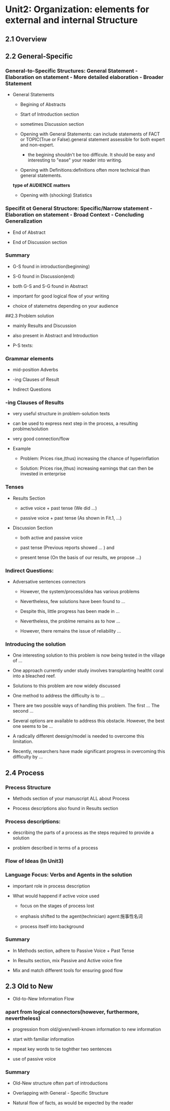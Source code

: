 # Unit2: Organization: elements for external and internal Structure

## 2.1 Overview

## 2.2 General-Specific

### General-to-Specific Structures: General Statement - Elaboration on statement - More detailed elaboration - Broader Statement

* General Statements
    * Begining of Abstracts

    * Start of Introduction section

    * sometimes Discussion section

    * Opening with General Statements: can include statements of FACT or TOPIC(True or False).general statement assessible for both expert and non-expert.

        * the begining shouldn't be too difficule. It should be easy and interesting to "ease" your reader into writing.

    * Opening with Definitions:definitions often more technical than general statements.

    **type of AUDIENCE matters**

    * Opening with (shocking) Statistics


### Specifit ot General Structore: Specific/Narrow statement - Elaboration on statement - Broad Context - Concluding Generalization

* End of Abstract 

* End of Discussion section

### Summary 

* G-S found in introduction(beginning)

* S-G found in Discussion(end)

* both G-S and S-G found in Abstract

* important for good logical flow of your writing

* choice of statemetns depending on your audience


##2.3 Problem solution

* mainly Results and Discussion

* also present in Abstract and Introduction

* P-S texts:

### Grammar elements

* mid-position Adverbs

* -ing Clauses of Result

* Indirect Questions

### -ing Clauses of Results

* very useful structure in problem-solution texts

* can be used to express next step in the process, a resulting problme/solution

* very good connection/flow

* Example

    * Problem: Prices rise,(thus) increasing the chance of hyperinflation

    * Solution: Prices rise,(thus) increasing earnings that can then be invested in enterprise


### Tenses

* Results Section

    * active voice + past tense (We did ...)

    * passive voice + past tense (As shown in Fit.1, ...)

* Discussion Section

    * both active and passive voice

    * past tense (Previous reports showed ... ) and 

    * present tense (On the basis of our results, we propose ...)


### Indirect Questions:

* Adversative sentences connectors

    * However, the system/process/idea has various problems

    * Nevertheless, few solutions have been found to ...

    * Despite this, little progress has been made in ...

    * Nevertheless, the problme remains as to how ...

    * However, there remains the issue of reliability ... 

### Introducing the solution

* One interesting solution to this problem is now being tested in the village of ...

* One approach currently under study involves transplanting healtht coral into a bleached reef.

* Solutions to this problem are now widely discussed

* One method to address the difficulty is to ...

* There are two possible ways of handling this problem. The first ... The second ...

* Several options are available to address this obstacle. However, the best one seems to be ...

* A radically different deesign/model is needed to overcome this limitation.

* Recently, researchers have made significant progress in overcoming this difficulty by ...

## 2.4 Process

### Precess Structure


* Methods section of your manuscript ALL about Process

* Process descriptions also found in Results section


### Process descriptions:

* describing the parts of a process as the steps required to provide a solution

* problem described in terms of a process

### Flow of Ideas (In Unit3)

### Language Focus: Verbs and Agents in the solution

* important role in process description

* What would happend if active voice used

    * focus on the stages of process lost

    * enphasis shifted to the agent(technician)  agent:施事性名词

    * process itself into background

### Summary

* In Methods section, adhere to Passive Voice + Past Tense

* In Results section, mix Passive and Active voice fine

* Mix and match different tools for ensuring good flow

## 2.3 Old to New

* Old-to-New Information Flow

### apart from logical connectors(however, furthermore, nevertheless)

* progression from old/given/well-known information to new information

* start with familiar information

* repeat key words to tie toghther two sentences

* use of passive voice

### Summary

* Old-New structure often part of introductions

* Overlapping with General - Specific Structure

* Natural flow of facts, as would be expected by the reader



